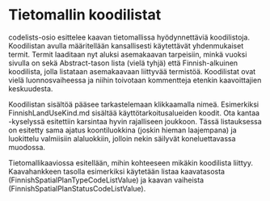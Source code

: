 # Tietomallin koodilistat

codelists-osio esittelee kaavan tietomallissa hyödynnettäviä koodilistoja. Koodilistan avulla määritellään kansallisesti käytettävät yhdenmukaiset termit. Termit laaditaan nyt aluksi asemakaavan tarpeisiin, minkä vuoksi sivulla on sekä Abstract-tason lista (vielä tyhjä) että Finnish-alkuinen koodilista, jolla listataan asemakaavaan liittyvää termistöä. Koodilistat ovat vielä luonnosvaiheessa ja niihin toivotaan kommentteja etenkin kaavoittajien keskuudesta.

Koodilistan sisältöä pääsee tarkastelemaan klikkaamalla nimeä. Esimerkiksi FinnishLandUseKind.md sisältää käyttötarkoitusalueiden koodit. Ota kantaa -kyselyssä esitettiin karsintaa hyvin rajalliseen joukkoon. Tässä listauksessa on esitetty sama ajatus koontiluokkina (joskin hieman laajempana) ja luokittelu valmiisiin alaluokkiin, jolloin nekin säilyvät koneluettavassa muodossa.

Tietomallikaaviossa esitellään, mihin kohteeseen mikäkin koodilista liittyy. Kaavahankkeen tasolla esimerkiksi käytetään listaa kaavatasosta (FinnishSpatialPlanTypeCodeListValue) ja kaavan vaiheista (FinnishSpatialPlanStatusCodeListValue).
